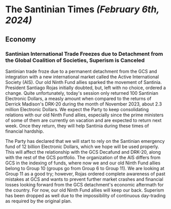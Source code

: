 # The Santinian Times _(February 6th, 2024)_

## Economy

### Santinian International Trade Freezes due to Detachment from the Global Coalition of Societies, Superism is Canceled

Santinian trade froze due to a permanent detachment from the GCS and integration with a new international market
called the Active International Society (AIS). Our old Ninth Fund allies sparked the
movement of Santinia. President Santiago Rojas initially doubted, but, left with no choice, ordered a change. Quite unfortunately,
today's session only returned 100 Santinian Electronic Dollars, a measly amount when compared to the returns of Derrick Madison's
DRK-20 during the month of November 2023, about 2.3 million Electronic Dollars. We expect the Party to keep consolidating relations
with our old Ninth Fund allies, especially since the prime ministers of some of them are currently on vacation and are expected
to return next week. Once they return, they will help Santinia during these times of financial hardship.

The Party has declared that we will start to rely on the Santinian emergency fund of 12 billion Electronic Dollars, which we
hope will be used properly. This will affect the relationship with the GCS Decafund and DRK-20, along with the rest of the GCS
portfolio. The organization of the AIS differs from GCS in the indexing of funds, where now we and our old Ninth Fund allies
belong to Group 10 (groups go from Group 6 to Group 11). We are looking at Group 11 as a good try; however, Rojas ordered complete awareness of past mistakes at GCS and wants to prevent further market crashes and financial losses looking forward from the GCS
detachment's economic aftermath for the country. For now, our old Ninth Fund allies will keep our back. Superism has been dropped
as well due to the impossibility of continuous day-trading as required by the original plan.
